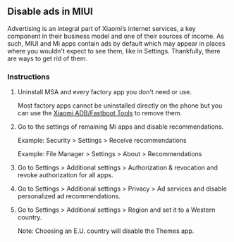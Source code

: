 ## Disable ads in MIUI

Advertising is an integral part of Xiaomi’s internet services, a key component in their business model and one of their sources of income. As such, MIUI and Mi apps contain ads by default which may appear in places where you wouldn't expect to see them, like in Settings. Thankfully, there are ways to get rid of them.

### Instructions

1. Uninstall MSA and every factory app you don't need or use.

    Most factory apps cannot be uninstalled directly on the phone but you can use the [Xiaomi ADB/Fastboot Tools](systemapps.md) to remove them.

2. Go to the settings of remaining Mi apps and disable recommendations.

    Example: Security > Settings > Receive recommendations

    Example: File Manager > Settings > About > Recommendations

3. Go to Settings > Additional settings > Authorization & revocation and revoke authorization for all apps.

4. Go to Settings > Additional settings > Privacy > Ad services and disable personalized ad recommendations.

5. Go to Settings > Additional settings > Region and set it to a Western country.

    Note: Choosing an E.U. country will disable the Themes app.